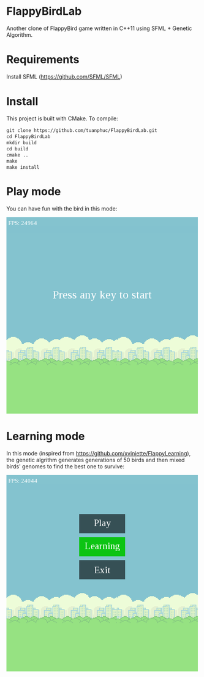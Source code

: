 # FlappyBirdLab

Another clone of FlappyBird game written in C++11 using SFML + Genetic Algorithm.

# Requirements
Install SFML (https://github.com/SFML/SFML)

# Install
This project is built with CMake. To compile:
```
git clone https://github.com/tuanphuc/FlappyBirdLab.git
cd FlappyBirdLab
mkdir build
cd build
cmake ..
make
make install
```
# Play mode

You can have fun with the bird in this mode:

![play_mode](https://github.com/tuanphuc/FlappyBirdLab/blob/master/gifs/recorded_play.gif)

# Learning mode

In this mode (inspired from https://github.com/xviniette/FlappyLearning), the genetic algrithm generates generations of 50 birds and then mixed birds' genomes to find the best one to survive:

![learning_mode](https://github.com/tuanphuc/FlappyBirdLab/blob/master/gifs/recorded_learning.gif)


